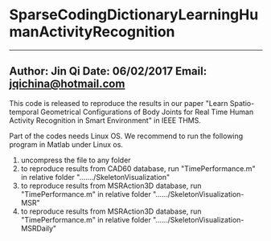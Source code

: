 # SparseCodingDictionaryLearningHumanActivityRecognition
-----------------------------------------------
Author: Jin Qi
Date:   06/02/2017
Email: jqichina@hotmail.com
-----------------------------------------------
This code is released to reproduce the results in our paper
"Learn Spatio-temporal Geometrical Configurations of Body Joints for Real Time Human Activity Recognition in Smart Environment" in IEEE THMS.

Part of the codes needs Linux OS. We recommend to run the following program in Matlab under Linux os.

1) uncompress the file to any  folder
2) to reproduce results from CAD60 database, run "TimePerformance.m" 
in relative folder "......./SkeletonVisualization"
3) to reproduce results from MSRAction3D database, run "TimePerformance.m" 
in relative folder "....../SkeletonVisualization-MSR"
4) to reproduce results from MSRAction3D database, run "TimePerformance.m" 
in relative folder "....../SkeletonVisualization-MSRDaily"

